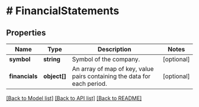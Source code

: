# # FinancialStatements

## Properties

Name | Type | Description | Notes
------------ | ------------- | ------------- | -------------
**symbol** | **string** | Symbol of the company. | [optional] 
**financials** | **object[]** | An array of map of key, value pairs containing the data for each period. | [optional] 

[[Back to Model list]](../../README.md#documentation-for-models) [[Back to API list]](../../README.md#documentation-for-api-endpoints) [[Back to README]](../../README.md)


